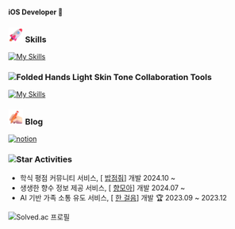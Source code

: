 #### iOS Developer 🍎


### <img src="Assets/Rocket.png" width="30"> Skills

[![My Skills](https://skillicons.dev/icons?i=swift,reactivex)](https://skillicons.dev)


### <img src="https://raw.githubusercontent.com/Tarikul-Islam-Anik/Microsoft-Teams-Animated-Emojis/master/Emojis/Hand%20gestures/Folded%20Hands%20Light%20Skin%20Tone.png" alt="Folded Hands Light Skin Tone" width="25" height="25" /> Collaboration Tools

[![My Skills](https://skillicons.dev/icons?i=github,git,postman,figma,discord)](https://skillicons.dev)

### <img src="Assets/Writing Hand Light Skin Tone.png" width="30"> Blog

[![notion](https://skillicons.dev/icons?i=notion)](https://tidal-xenon-8d1.notion.site/iOS-Study-7c002c03331642be837147271d15682c)

### <img src="https://raw.githubusercontent.com/Tarikul-Islam-Anik/Animated-Fluent-Emojis/master/Emojis/Travel%20and%20places/Star.png" alt="Star" width="30" height="30" /> Activities

- 학식 평점 커뮤니티 서비스, [ [밥점줘](https://github.com/INU-BJJ)] 개발 2024.10 ~
- 생생한 향수 정보 제공 서비스, [ [향모아](https://github.com/HMOAA/HMOA_iOS)] 개발 2024.07 ~ 
- AI 기반 가족 소통 유도 서비스, [ [한 걸음](https://github.com/ForOneStep)] 개발 🏆 2023.09 ~ 2023.12

<img width="35%" src="http://mazassumnida.wtf/api/v2/generate_badge?boj=gyxor516" alt="Solved.ac 프로필">
